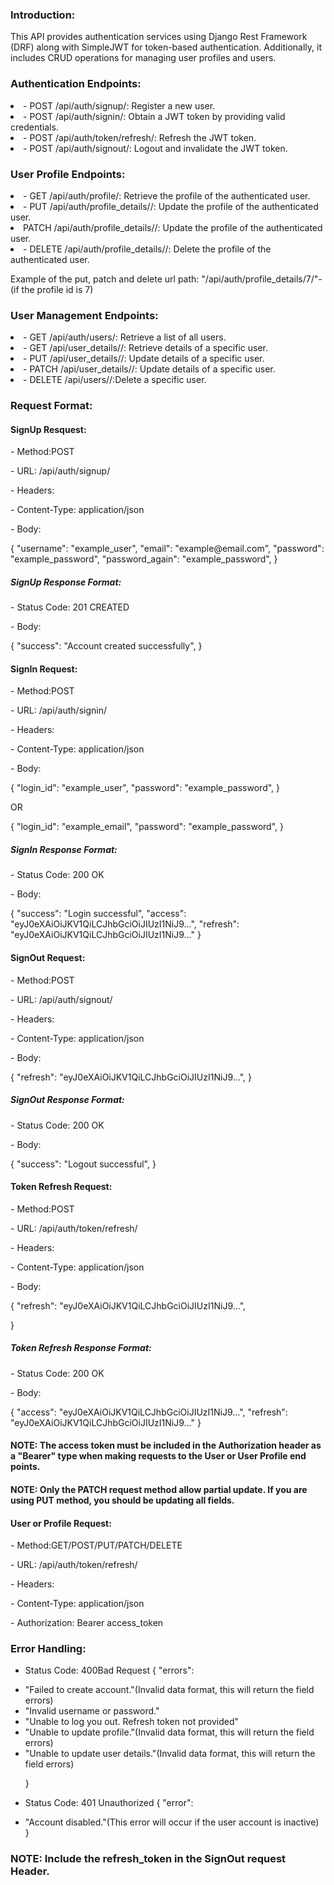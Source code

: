 <h3>Introduction:</h3>
<p>This API provides authentication services using Django Rest Framework (DRF) along with SimpleJWT for token-based authentication. Additionally, it includes CRUD operations for managing user profiles and users.</p>

<h3>Authentication Endpoints:</h3>
<li>- POST /api/auth/signup/: Register a new user.</li>
<li>- POST /api/auth/signin/: Obtain a JWT token by providing valid credentials.</li>
<li>- POST /api/auth/token/refresh/: Refresh the JWT token.</li>
<li>- POST /api/auth/signout/: Logout and invalidate the JWT token.</li>


<h3>User Profile Endpoints:</h3>
<li>- GET /api/auth/profile/: Retrieve the profile of the authenticated user.</li>
<li>- PUT /api/auth/profile_details/<id>/:  Update the profile of the authenticated user.</li> 
<li> PATCH /api/auth/profile_details/<id>/:  Update the profile of the authenticated user.</li>
<li>- DELETE /api/auth/profile_details/<id>/:  Delete the profile of the authenticated user.</li>

<p>Example of the put, patch and delete url path: "/api/auth/profile_details/7/"- (if the profile id is 7)</p>


<h3>User Management Endpoints:</h3>
<li>- GET /api/auth/users/: Retrieve a list of all users.</li>
<li>- GET /api/user_details/<id>/: Retrieve details of a specific user.</li>
<li>- PUT /api/user_details/<id>/: Update details of a specific user.</li>
<li>- PATCH /api/user_details/<id>/: Update details of a specific user.</li>
<li>- DELETE /api/users/<id>/:Delete a specific user.</li>


<h3>Request Format:</h3>

<h4> SignUp Resquest: </h4>
<p>- Method:POST</p>
<p>- URL: /api/auth/signup/</p>
<p>- Headers:</p>
<p>- Content-Type: application/json</p>
<p>- Body:</p>
  {
      "username": "example_user",
      "email": "example@email.com",
      "password": "example_password",
      "password_again": "example_password",
  }
<h5> SignUp Response Format:</h5>
<p>- Status Code:  201 CREATED</p>
<p>- Body:</p>
  {
    "success": "Account created successfully",
  }



<h4> SignIn  Request: </h4>
<p>- Method:POST</p>
<p>- URL: /api/auth/signin/</p>
<p>- Headers:</p>
<p>- Content-Type: application/json</p>
<p>- Body:</p>
  {
      "login_id": "example_user",
      "password": "example_password",
  }

  OR

  {
    "login_id": "example_email",
    "password": "example_password",
  }

<h5> SignIn Response Format:</h5>
<p>- Status Code:  200 OK</p>
<p>- Body:</p>
  {
    "success": "Login successful",
    "access": "eyJ0eXAiOiJKV1QiLCJhbGciOiJIUzI1NiJ9...",
    "refresh": "eyJ0eXAiOiJKV1QiLCJhbGciOiJIUzI1NiJ9..."
  }




<h4> SignOut  Request: </h4>
<p>- Method:POST</p>
<p>- URL: /api/auth/signout/</p>
<p>- Headers:</p>
<p>- Content-Type: application/json</p>
<p>- Body:</p>
  {
      "refresh": "eyJ0eXAiOiJKV1QiLCJhbGciOiJIUzI1NiJ9...",
  }

<h5>SignOut Response Format:</h5>
<p>- Status Code: 200 OK</p>
<p>- Body:</p>
  {
    "success": "Logout successful",
  }



<h4> Token Refresh Request: </h4>
<p>- Method:POST</p>
<p>- URL: /api/auth/token/refresh/</p>
<p>- Headers:</p>
<p>- Content-Type: application/json</p>
<p>- Body:</p>
  {
      "refresh": "eyJ0eXAiOiJKV1QiLCJhbGciOiJIUzI1NiJ9...",

  }

<h5>Token Refresh Response Format:</h5>
<p>- Status Code:  200 OK</p>
<p>- Body:</p>
  {
    "access": "eyJ0eXAiOiJKV1QiLCJhbGciOiJIUzI1NiJ9...",
    "refresh": "eyJ0eXAiOiJKV1QiLCJhbGciOiJIUzI1NiJ9..."
  }



<h4>NOTE: The access token must be included in the Authorization header as a "Bearer" type when making requests to the User or User Profile end points.</h4>
<h4>NOTE: Only the PATCH request method allow partial update. If you are using PUT method, you should be updating all fields.</h4>

<h4> User or Profile Request: </h4>
<p>- Method:GET/POST/PUT/PATCH/DELETE</p>
<p>- URL: /api/auth/token/refresh/</p>
<p>- Headers:</p>
<p>- Content-Type: application/json</p>
<p>- Authorization: Bearer access_token</p>



<h3>Error Handling:</h3>

  - Status Code: 400Bad Request
    {
        "errors":<br> 
            <li>"Failed to create account."(Invalid data format, this will return the field errors)</li>
            <li>"Invalid username or password."</li>
            <li>"Unable to log you out. Refresh token not provided"</li>
            <li>"Unable to update profile."(Invalid data format, this will return the field errors)</li>
            <li>"Unable to update user details."(Invalid data format, this will return the field errors)</li>


    }
  - Status Code: 401 Unauthorized
    {
        "error":<br>
        <li>"Account disabled."(This error will occur if the user account is inactive)</li>
    }
  
<h3>NOTE: Include the refresh_token in the SignOut request Header.</h3>